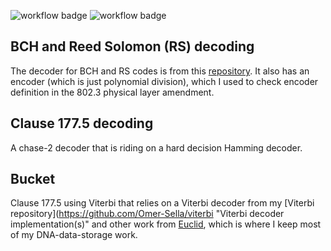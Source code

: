 ![workflow badge](https://github.com/Omer-Sella/802.3/actions/workflows/bchEncoder.yml/badge.svg)
![workflow badge](https://github.com/Omer-Sella/802.3/actions/workflows/clause177_5_encoder.yml/badge.svg)

## BCH and Reed Solomon (RS) decoding
The decoder for BCH and RS codes is from this [repository](https://github.com/Omer-Sella/reedSolomon "Reed Solomon and BCH decoding"). It also has an encoder (which is just polynomial division), which I used to check encoder definition in the 802.3 physical layer amendment.

## Clause 177.5 decoding
A chase-2 decoder that is riding on a hard decision Hamming decoder.


## Bucket
Clause 177.5 using Viterbi that relies on a Viterbi decoder from my [Viterbi repository](https://github.com/Omer-Sella/viterbi "Viterbi decoder implementation(s)" and other work from [Euclid](https://github.com/Omer-Sella/Euclid "Encoding and decoding data into DNA"), which is where I keep most of my DNA-data-storage work.
